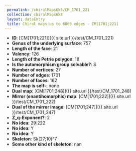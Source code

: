 ```yaml
--- 
 permalink: /chiralMaps6kE/CM_1701_221 
 collection: chiralMaps6kE
 layout: dataEntry
 title: Chiral maps up to 6000 edges - CM[1701;221]
---
```


- **ID**: [CM[1701;221]]({{ site.url }}/test/CM_1701_221)
- **Genus of the underlying surface**: 757
- **Length of the face**: 21
- **Valency**: 126
- **Length of the Petrie polygon**: 18
- **Is the automorphism group solvable?**: S
- **Number of vertices**: 27
- **Number of edges**: 1701
- **Number of faces**: 162
- **The map is self-**: none
- **Dual map**: [CM[1701;248]]({{ site.url }}/test/CM_1701_248)
- **Mirror (enantihomorphic) map**: [CM[1701;222]]({{ site.url }}/test/CM_1701_222)
- **Dual of the mirror image**: [CM[1701;247]]({{ site.url }}/test/CM_1701_247)
- **Z_q-Exponent?**: 2
- **No idea**:  29:222
- **No idea**: Y
- **No idea**: Y
- **Skeleton**: Sk(27;10)^7
- **Some other kind of skeleton**: nan
